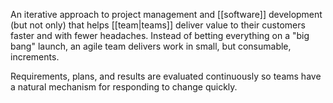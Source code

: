 An iterative approach to project management and [[software]] development (but not only) that helps [[team|teams]] deliver value to their customers faster and with fewer headaches. Instead of betting everything on a "big bang" launch, an agile team delivers work in small, but consumable, increments.

Requirements, plans, and results are evaluated continuously so teams have a natural mechanism for responding to change quickly.